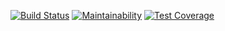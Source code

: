 [![Build Status](https://travis-ci.org/jrossett/sweng.svg?branch=master)](https://travis-ci.org/jrossett/sweng)
[![Maintainability](https://api.codeclimate.com/v1/badges/ee42e870495ecb49de17/maintainability)](https://codeclimate.com/github/jrossett/sweng/maintainability)
[![Test Coverage](https://api.codeclimate.com/v1/badges/ee42e870495ecb49de17/test_coverage)](https://codeclimate.com/github/jrossett/sweng/test_coverage)
